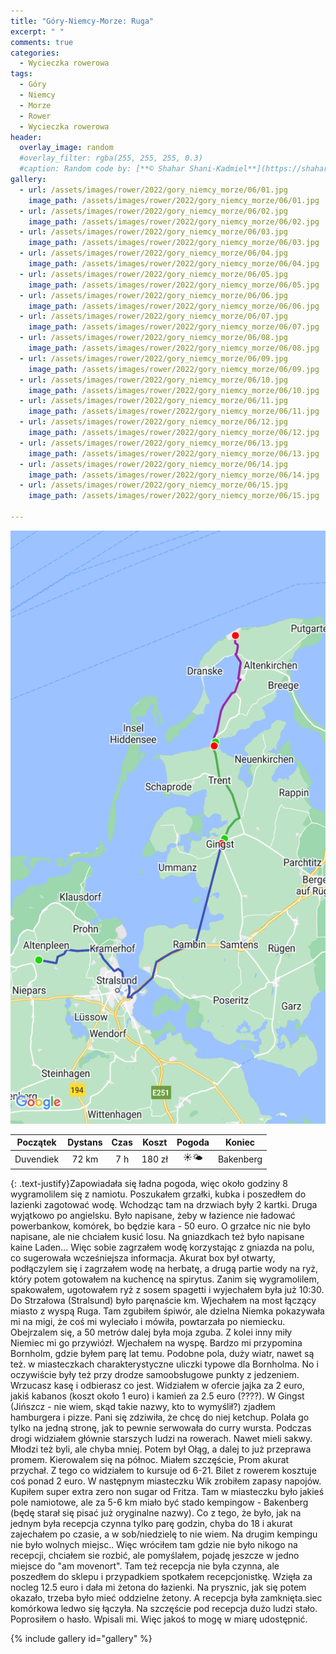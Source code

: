 ```yaml
---
title: "Góry-Niemcy-Morze: Ruga"
excerpt: " "
comments: true
categories:
  - Wycieczka rowerowa
tags:
  - Góry
  - Niemcy
  - Morze
  - Rower  
  - Wycieczka rowerowa
header:
  overlay_image: random
  #overlay_filter: rgba(255, 255, 255, 0.3)
  #caption: Random code by: [**© Shahar Shani-Kadmiel**](https://shaharkadmiel.github.io)"
gallery:
  - url: /assets/images/rower/2022/gory_niemcy_morze/06/01.jpg
    image_path: /assets/images/rower/2022/gory_niemcy_morze/06/01.jpg
  - url: /assets/images/rower/2022/gory_niemcy_morze/06/02.jpg
    image_path: /assets/images/rower/2022/gory_niemcy_morze/06/02.jpg
  - url: /assets/images/rower/2022/gory_niemcy_morze/06/03.jpg
    image_path: /assets/images/rower/2022/gory_niemcy_morze/06/03.jpg
  - url: /assets/images/rower/2022/gory_niemcy_morze/06/04.jpg
    image_path: /assets/images/rower/2022/gory_niemcy_morze/06/04.jpg
  - url: /assets/images/rower/2022/gory_niemcy_morze/06/05.jpg
    image_path: /assets/images/rower/2022/gory_niemcy_morze/06/05.jpg
  - url: /assets/images/rower/2022/gory_niemcy_morze/06/06.jpg
    image_path: /assets/images/rower/2022/gory_niemcy_morze/06/06.jpg
  - url: /assets/images/rower/2022/gory_niemcy_morze/06/07.jpg
    image_path: /assets/images/rower/2022/gory_niemcy_morze/06/07.jpg
  - url: /assets/images/rower/2022/gory_niemcy_morze/06/08.jpg
    image_path: /assets/images/rower/2022/gory_niemcy_morze/06/08.jpg
  - url: /assets/images/rower/2022/gory_niemcy_morze/06/09.jpg
    image_path: /assets/images/rower/2022/gory_niemcy_morze/06/09.jpg
  - url: /assets/images/rower/2022/gory_niemcy_morze/06/10.jpg
    image_path: /assets/images/rower/2022/gory_niemcy_morze/06/10.jpg
  - url: /assets/images/rower/2022/gory_niemcy_morze/06/11.jpg
    image_path: /assets/images/rower/2022/gory_niemcy_morze/06/11.jpg
  - url: /assets/images/rower/2022/gory_niemcy_morze/06/12.jpg
    image_path: /assets/images/rower/2022/gory_niemcy_morze/06/12.jpg
  - url: /assets/images/rower/2022/gory_niemcy_morze/06/13.jpg
    image_path: /assets/images/rower/2022/gory_niemcy_morze/06/13.jpg
  - url: /assets/images/rower/2022/gory_niemcy_morze/06/14.jpg
    image_path: /assets/images/rower/2022/gory_niemcy_morze/06/14.jpg
  - url: /assets/images/rower/2022/gory_niemcy_morze/06/15.jpg
    image_path: /assets/images/rower/2022/gory_niemcy_morze/06/15.jpg

---
```

![mapka](/assets/images/rower/2022/gory_niemcy_morze/06/mapka.png)

|Początek|Dystans|Czas|Koszt|Pogoda|Koniec|
|:---:|:---:|:---:|:---:|:---:|:---:|
|Duvendiek| 72 km| 7 h| 180 zł|☀️🌤️|Bakenberg|


{: .text-justify}Zapowiadała się ładna pogoda, więc około godziny 8 wygramolilem się z namiotu. Poszukałem grzałki, kubka i poszedłem do lazienki zagotować wodę. Wchodząc tam na drzwiach były 2 kartki. Druga wyjątkowo po angielsku. Było napisane, żeby w łazience nie ładować powerbankow, komórek, bo będzie kara - 50 euro. O grzałce nic nie było napisane, ale nie chciałem kusić losu. Na gniazdkach też było napisane kaine Laden... Więc sobie zagrzałem wodę korzystając z gniazda na polu, co sugerowała wcześniejsza informacja. Akurat box był otwarty, podłączylem się i zagrzałem wodę na herbatę, a drugą partie wody na ryż, który potem gotowałem na kuchencę na spirytus. Zanim się wygramolilem, spakowałem, ugotowałem ryż z sosem spagetti i wyjechałem była już 10:30. Do Strzałowa (Stralsund) było paręnaście km. Wjechałem na most łączący miasto z wyspą Ruga. Tam zgubiłem śpiwór, ale dzielna Niemka pokazywała mi na migi, że coś mi  wyleciało i mówiła, powtarzała po niemiecku. Obejrzalem się, a 50 metrów dalej była moja zguba. Z kolei inny miły Niemiec mi go przywiózł. Wjechałem na wyspę. Bardzo mi przypomina Bornholm, gdzie byłem parę lat temu. Podobne pola, duży wiatr, nawet są też. w miasteczkach charakterystyczne uliczki typowe dla Bornholma. No i oczywiście były też przy drodze samoobsługowe punkty z jedzeniem. Wrzucasz kasę i odbierasz co jest. Widziałem w ofercie jajka za 2 euro, jakiś kabanos (koszt około 1 euro) i kamień za 2.5 euro (????). W Gingst (Jińszcz - nie wiem, skąd takie nazwy, kto to wymyślił?) zjadłem hamburgera i pizze. Pani się zdziwiła, że chcę do niej ketchup. Polała go tylko na jedną stronę, jak to pewnie serwowała do curry wursta. Podczas drogi widziałem głównie starszych ludzi na rowerach. Nawet mieli sakwy. Młodzi też byli, ale chyba mniej. Potem był Ołąg, a dalej to już przeprawa promem. Kierowalem się na północ. Miałem szczęście, Prom akurat przychał. Z tego co widziałem to kursuje od 6-21. Bilet z rowerem kosztuje coś ponad 2 euro. W następnym miasteczku Wik zrobiłem zapasy napojów. Kupiłem super extra zero non sugar od Fritza. Tam w miasteczku było jakieś pole namiotowe, ale za 5-6 km miało być stado kempingow - Bakenberg (będę starał się pisać już oryginalne nazwy). Co z tego, że było, jak na jednym była recepcja czynna tylko parę godzin, chyba do 18 i akurat zajechałem po czasie, a w sob/niedzielę to nie wiem. Na drugim kempingu nie było wolnych miejsc.. Więc wróciłem tam gdzie nie było nikogo na recepcji, chciałem sie  rozbić, ale pomyślałem, pojadę jeszcze w jedno miejsce do "am movenort". Tam też recepcja nie była czynna, ale poszedłem do sklepu i przypadkiem spotkałem recepcjonistkę. Wzięła za nocleg 12.5 euro i dała mi żetona do łazienki. Na prysznic, jak się potem okazało, trzeba było mieć oddzielne żetony. A recepcja była zamknięta.siec komórkowa ledwo się łączyła. Na szczęście pod recepcja dużo ludzi stało. Poprosiłem o hasło. Wpisali mi. Więc jakoś to mogę w miarę udostępnić. 

{% include gallery id="gallery" %}
